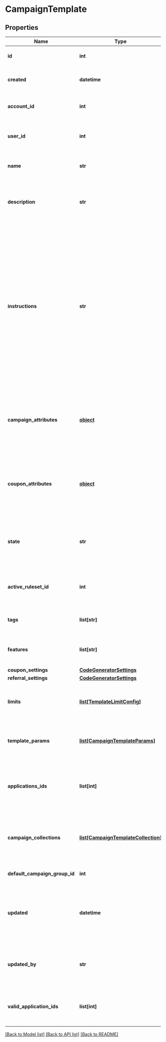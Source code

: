 # CampaignTemplate


## Properties
Name | Type | Description | Notes
------------ | ------------- | ------------- | -------------
**id** | **int** | Internal ID of this entity. | 
**created** | **datetime** | The time this entity was created. | 
**account_id** | **int** | The ID of the account that owns this entity. | 
**user_id** | **int** | The ID of the user associated with this entity. | 
**name** | **str** | The campaign template name. | 
**description** | **str** | Customer-facing text that explains the objective of the template. | 
**instructions** | **str** | Customer-facing text that explains how to use the template. For example, you can use this property to explain the available attributes of this template, and how they can be modified when a user uses this template to create a new campaign. | 
**campaign_attributes** | [**object**](.md) | The campaign attributes that campaigns created from this template will have by default. | [optional] 
**coupon_attributes** | [**object**](.md) | The campaign attributes that coupons created from this template will have by default. | [optional] 
**state** | **str** | Only campaign templates in &#39;available&#39; state may be used to create campaigns. | 
**active_ruleset_id** | **int** | The ID of the ruleset this campaign template will use. | [optional] 
**tags** | **list[str]** | A list of tags for the campaign template. | [optional] 
**features** | **list[str]** | A list of features for the campaign template. | [optional] 
**coupon_settings** | [**CodeGeneratorSettings**](CodeGeneratorSettings.md) |  | [optional] 
**referral_settings** | [**CodeGeneratorSettings**](CodeGeneratorSettings.md) |  | [optional] 
**limits** | [**list[TemplateLimitConfig]**](TemplateLimitConfig.md) | The set of limits that operate for this campaign template. | [optional] 
**template_params** | [**list[CampaignTemplateParams]**](CampaignTemplateParams.md) | Fields which can be used to replace values in a rule. | [optional] 
**applications_ids** | **list[int]** | A list of IDs of the Applications that are subscribed to this campaign template. | 
**campaign_collections** | [**list[CampaignTemplateCollection]**](CampaignTemplateCollection.md) | The campaign collections from the blueprint campaign for the template. | [optional] 
**default_campaign_group_id** | **int** | The default campaign group ID. | [optional] 
**updated** | **datetime** | Timestamp of the most recent update to the campaign template or any of its elements. | [optional] 
**updated_by** | **str** | Name of the user who last updated this campaign template, if available. | [optional] 
**valid_application_ids** | **list[int]** | The IDs of the Applications that are related to this entity. | 

[[Back to Model list]](../README.md#documentation-for-models) [[Back to API list]](../README.md#documentation-for-api-endpoints) [[Back to README]](../README.md)


